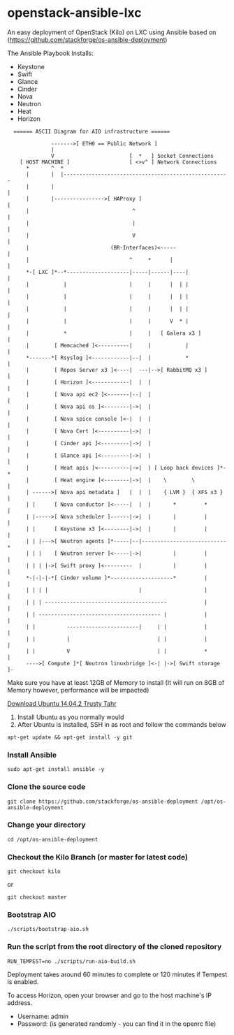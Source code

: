 # openstack-ansible-lxc
An easy deployment of OpenStack (Kilo) on LXC using Ansible based on (https://github.com/stackforge/os-ansible-deployment)

The Ansible Playbook Installs:

* Keystone
* Swift
* Glance
* Cinder
* Nova
* Neutron
* Heat
* Horizon

```
  ====== ASCII Diagram for AIO infrastructure ======

              ------->[ ETH0 == Public Network ]
              |
              V                        [  *   ] Socket Connections
    [ HOST MACHINE ]                   [ <>v^ ] Network Connections
      *       ^  *
      |       |  |-----------------------------------------------------
      |       |                                                       |
      |       |---------------->[ HAProxy ]                           |
      |                                 ^                             |
      |                                 |                             |
      |                                 V                             |
      |                          (BR-Interfaces)<-----                |
      |                                ^     *      |                 |
      *-[ LXC ]*--*--------------------|-----|------|----|            |
      |           |                    |     |      |  | |            |
      |           |                    |     |      |  | |            |
      |           |                    |     |      |  | |            |
      |           |                    |     |      V  * |            |
      |           *                    |     |   [ Galera x3 ]        |
      |        [ Memcached ]<----------|     |           |            |
      *-------*[ Rsyslog ]<------------|--|  |           *            |
      |        [ Repos Server x3 ]<----|  ---|-->[ RabbitMQ x3 ]      |
      |        [ Horizon ]<------------|  |  |                        |
      |        [ Nova api ec2 ]<-------|--|  |                        |
      |        [ Nova api os ]<--------|->|  |                        |
      |        [ Nova spice console ]<-|  |  |                        |
      |        [ Nova Cert ]<----------|->|  |                        |
      |        [ Cinder api ]<---------|->|  |                        |
      |        [ Glance api ]<---------|->|  |                        |
      |        [ Heat apis ]<----------|->|  | [ Loop back devices ]*-*
      |        [ Heat engine ]<--------|->|  |    \        \          |
      | ------>[ Nova api metadata ]   |  |  |    { LVM }  { XFS x3 } |
      | |      [ Nova conductor ]<-----|  |  |       *         *      |
      | |----->[ Nova scheduler ]------|->|  |       |         |      |
      | |      [ Keystone x3 ]<--------|->|  |       |         |      |
      | | |--->[ Neutron agents ]*-----|--|---------------------------*
      | | |    [ Neutron server ]<-----|->|          |         |      |
      | | | |->[ Swift proxy ]<---------  |          |         |      |
      *-|-|-|-*[ Cinder volume ]*--------------------*         |      |
      | | | |                             |                    |      |
      | | | ---------------------------------------            |      |
      | | --------------------------------------- |            |      |
      | |          -----------------------|     | |            |      |
      | |          |                            | |            |      |
      | |          V                            | |            *      |
      ---->[ Compute ]*[ Neutron linuxbridge ]<-| |->[ Swift storage ]-
```

Make sure you have at least 12GB of Memory to install (It will run on 8GB of Memory however, performance will be impacted)
 
[Download Ubuntu 14.04.2 Trusty Tahr](http://releases.ubuntu.com/14.04/ubuntu-14.04.2-server-amd64.iso)

1. Install Ubuntu as you normally would
2. After Ubuntu is installed, SSH in as root and follow the commands below

```
apt-get update && apt-get install -y git
```

### Install Ansible
```
sudo apt-get install ansible -y
```
### Clone the source code
```
git clone https://github.com/stackforge/os-ansible-deployment /opt/os-ansible-deployment
```
### Change your directory
```
cd /opt/os-ansible-deployment
```
### Checkout the Kilo Branch (or master for latest code)
```
git checkout kilo
```
or
```
git checkout master
```
### Bootstrap AIO
```
./scripts/bootstrap-aio.sh
```

### Run the script from the root directory of the cloned repository
```
RUN_TEMPEST=no ./scripts/run-aio-build.sh
```
Deployment takes around 60 minutes to complete or 120 minutes if Tempest is enabled. 

To access Horizon, open your browser and go to the host machine's IP address. 
* Username: admin
* Password: (is generated randomly - you can find it in the openrc file)
